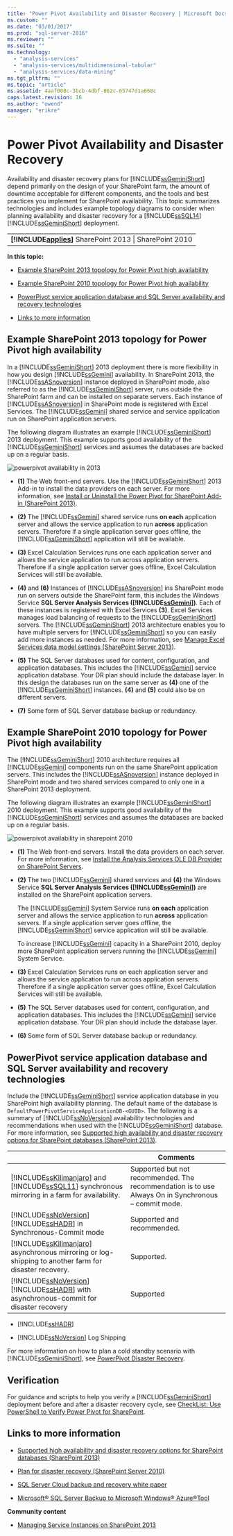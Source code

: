 ```yaml
---
title: "Power Pivot Availability and Disaster Recovery | Microsoft Docs"
ms.custom: ""
ms.date: "03/01/2017"
ms.prod: "sql-server-2016"
ms.reviewer: ""
ms.suite: ""
ms.technology: 
  - "analysis-services"
  - "analysis-services/multidimensional-tabular"
  - "analysis-services/data-mining"
ms.tgt_pltfrm: ""
ms.topic: "article"
ms.assetid: 4aaf008c-3bcb-4dbf-862c-65747d1a668c
caps.latest.revision: 16
ms.author: "owend"
manager: "erikre"
---
```

# Power Pivot Availability and Disaster Recovery
  Availability and disaster recovery plans for [!INCLUDE[ssGeminiShort](../../a9notintoc/includes/ssgeminishort-md.md)] depend primarily on the design of your SharePoint farm, the amount of downtime acceptable for different components, and the tools and best practices you implement for SharePoint availability. This topic summarizes technologies and includes example topology diagrams to consider when planning availability and disaster recovery for a [!INCLUDE[ssSQL14](../../a9notintoc/includes/sssql14-md.md)] [!INCLUDE[ssGeminiShort](../../a9notintoc/includes/ssgeminishort-md.md)] deployment.  
  
||  
|-|  
|**[!INCLUDE[applies](../../a9retired/includes/applies-md.md)]**  SharePoint 2013 &#124; SharePoint 2010|  
  
 **In this topic:**  
  
-   [Example SharePoint 2013 topology for Power Pivot high availability](#bkmk_sharepoint2013)  
  
-   [Example SharePoint 2010 topology for Power Pivot high availability](#bkmk_sharepoint2010)  
  
-   [PowerPivot service application database and SQL Server availability and recovery technologies](#bkmk_sql_server_technologies)  
  
-   [Links to more information](#bkmk_more_resources)  
  
##  <a name="bkmk_sharepoint2013"></a> Example SharePoint 2013 topology for Power Pivot high availability  
 In a [!INCLUDE[ssGeminiShort](../../a9notintoc/includes/ssgeminishort-md.md)] 2013 deployment there is more flexibility in how you design [!INCLUDE[ssGemini](../../a9notintoc/includes/ssgemini-md.md)] availability. In SharePoint 2013, the [!INCLUDE[ssASnoversion](../../a9notintoc/includes/ssasnoversion-md.md)] instance deployed in SharePoint mode, also referred to as the [!INCLUDE[ssGeminiShort](../../a9notintoc/includes/ssgeminishort-md.md)] server, runs outside the SharePoint farm and can be installed on separate servers. Each instance of [!INCLUDE[ssASnoversion](../../a9notintoc/includes/ssasnoversion-md.md)] in SharePoint mode is registered with Excel Services. The [!INCLUDE[ssGemini](../../a9notintoc/includes/ssgemini-md.md)] shared service and service application run on SharePoint application servers.  
  
 The following diagram illustrates an example [!INCLUDE[ssGeminiShort](../../a9notintoc/includes/ssgeminishort-md.md)] 2013 deployment. This example supports good availability of the [!INCLUDE[ssGeminiShort](../../a9notintoc/includes/ssgeminishort-md.md)] services and assumes the databases are backed up on a regular basis.  
  
 ![powerpivot availability in 2013](../../analysis-services/power-pivot-sharepoint/media/ssas-powerpivot-services-2013.png "powerpivot availability in 2013")  
  
-   **(1)** The Web front-end servers. Use the [!INCLUDE[ssGeminiShort](../../a9notintoc/includes/ssgeminishort-md.md)] 2013 Add-in to install the data providers on each server. For more information, see [Install or Uninstall the Power Pivot for SharePoint Add-in &#40;SharePoint 2013&#41;](../../analysis-services/instances/install/windows/install-or-uninstall-the-power-pivot-for-sharepoint-add-in-sharepoint-2013.md).  
  
-   **(2)** The [!INCLUDE[ssGemini](../../a9notintoc/includes/ssgemini-md.md)] shared service runs **on each** application server and allows the service application to run **across** application servers. Therefore if a single application server goes offline, the [!INCLUDE[ssGeminiShort](../../a9notintoc/includes/ssgeminishort-md.md)] application will still be available.  
  
-   **(3)** Excel Calculation Services runs one each application server and allows the service application to run across application servers. Therefore if a single application server goes offline, Excel Calculation Services will still be available.  
  
-   **(4)** and **(6)** Instances of [!INCLUDE[ssASnoversion](../../a9notintoc/includes/ssasnoversion-md.md)] ins SharePoint mode run on servers outside the SharePoint farm, this includes the Windows Service **SQL Server Analysis Services ([!INCLUDE[ssGemini](../../a9notintoc/includes/ssgemini-md.md)])**. Each of these instances is registered with Excel Services **(3)**. Excel Services manages load balancing of requests to the [!INCLUDE[ssGeminiShort](../../a9notintoc/includes/ssgeminishort-md.md)] servers. The [!INCLUDE[ssGeminiShort](../../a9notintoc/includes/ssgeminishort-md.md)] 2013 architecture enables you to have multiple servers for [!INCLUDE[ssGeminiShort](../../a9notintoc/includes/ssgeminishort-md.md)] so you can easily add more instances as needed. For more information, see [Manage Excel Services data model settings (SharePoint Server 2013)](http://technet.microsoft.com/library/jj219780\(v=office.15\).aspx).  
  
-   **(5)** The SQL Server databases used for content, configuration, and application databases. This includes the [!INCLUDE[ssGemini](../../a9notintoc/includes/ssgemini-md.md)] service application database. Your DR plan should include the database layer. In this design the databases run on the same server as **(4)** one of the [!INCLUDE[ssGeminiShort](../../a9notintoc/includes/ssgeminishort-md.md)] instances. **(4)** and **(5)** could also be on different servers.  
  
-   **(7)** Some form of SQL Server database backup or redundancy.  
  
##  <a name="bkmk_sharepoint2010"></a> Example SharePoint 2010 topology for Power Pivot high availability  
 The [!INCLUDE[ssGeminiShort](../../a9notintoc/includes/ssgeminishort-md.md)] 2010 architecture requires all [!INCLUDE[ssGemini](../../a9notintoc/includes/ssgemini-md.md)] components run on the same SharePoint application servers. This includes the [!INCLUDE[ssASnoversion](../../a9notintoc/includes/ssasnoversion-md.md)] instance deployed in SharePoint mode and two shared services compared to only one in a SharePoint 2013 deployment.  
  
 The following diagram illustrates an example [!INCLUDE[ssGeminiShort](../../a9notintoc/includes/ssgeminishort-md.md)] 2010 deployment. This example supports good availability of the [!INCLUDE[ssGeminiShort](../../a9notintoc/includes/ssgeminishort-md.md)] services and assumes the databases are backed up on a regular basis.  
  
 ![powerpivot availability in sharepoint 2010](../../analysis-services/power-pivot-sharepoint/media/ssas-powerpivot-services-2010.png "powerpivot availability in sharepoint 2010")  
  
-   **(1)** The Web front-end servers. Install the data providers on each server. For more information, see [Install the Analysis Services OLE DB Provider on SharePoint Servers](http://msdn.microsoft.com/en-us/2c62daf9-1f2d-4508-a497-af62360ee859).  
  
-   **(2)** The two [!INCLUDE[ssGemini](../../a9notintoc/includes/ssgemini-md.md)] shared services and **(4)** the Windows Service **SQL Server Analysis Services ([!INCLUDE[ssGemini](../../a9notintoc/includes/ssgemini-md.md)])** are installed on the SharePoint application servers.  
  
     The [!INCLUDE[ssGemini](../../a9notintoc/includes/ssgemini-md.md)] System Service runs **on each** application server and allows the service application to run **across** application servers. If a single application server goes offline, the [!INCLUDE[ssGeminiShort](../../a9notintoc/includes/ssgeminishort-md.md)] service application will still be available.  
  
     To increase [!INCLUDE[ssGemini](../../a9notintoc/includes/ssgemini-md.md)] capacity in a SharePoint 2010, deploy more SharePoint application servers running the [!INCLUDE[ssGemini](../../a9notintoc/includes/ssgemini-md.md)] System Service.  
  
-   **(3)** Excel Calculation Services runs on each application server and allows the service application to run across application servers. Therefore if a single application server goes offline, Excel Calculation Services will still be available.  
  
-   **(5)** The SQL Server databases used for content, configuration, and application databases. This includes the [!INCLUDE[ssGemini](../../a9notintoc/includes/ssgemini-md.md)] service application database. Your DR plan should include the database layer.  
  
-   **(6)** Some form of SQL Server database backup or redundancy.  
  
##  <a name="bkmk_sql_server_technologies"></a> PowerPivot service application database and SQL Server availability and recovery technologies  
 Include the [!INCLUDE[ssGeminiShort](../../a9notintoc/includes/ssgeminishort-md.md)] service application database in you SharePoint high availability planning. The default name of the database is `DefaultPowerPivotServiceApplicationDB-<GUID>`. The following is a summary of [!INCLUDE[ssNoVersion](../../a9notintoc/includes/ssnoversion-md.md)] availability technologies and recommendations when used with the [!INCLUDE[ssGeminiShort](../../a9notintoc/includes/ssgeminishort-md.md)] database. For more information, see [Supported high availability and disaster recovery options for SharePoint databases (SharePoint 2013)](http://technet.microsoft.com/library/jj841106.aspx).  
  
||Comments|  
|-|--------------|  
|[!INCLUDE[ssKilimanjaro](../../a9notintoc/includes/sskilimanjaro-md.md)] and [!INCLUDE[ssSQL11](../../a9notintoc/includes/sssql11-md.md)] synchronous mirroring in a farm for availability.|Supported but not recommended. The recommendation is to use Always On in Synchronous – commit mode.|  
|[!INCLUDE[ssNoVersion](../../a9notintoc/includes/ssnoversion-md.md)] [!INCLUDE[ssHADR](../../a9notintoc/includes/sshadr-md.md)] in Synchronous-Commit mode|Supported and recommended.|  
|[!INCLUDE[ssKilimanjaro](../../a9notintoc/includes/sskilimanjaro-md.md)] asynchronous mirroring or log-shipping to another farm for disaster recovery.|Supported.|  
|[!INCLUDE[ssNoVersion](../../a9notintoc/includes/ssnoversion-md.md)] [!INCLUDE[ssHADR](../../a9notintoc/includes/sshadr-md.md)] with asynchronous-commit for disaster recovery|Supported|  
  
-   [!INCLUDE[ssHADR](../../a9notintoc/includes/sshadr-md.md)]  
  
-   [!INCLUDE[ssNoVersion](../../a9notintoc/includes/ssnoversion-md.md)] Log Shipping  
  
 For more information on how to plan a cold standby scenario with [!INCLUDE[ssGeminiShort](../../a9notintoc/includes/ssgeminishort-md.md)], see [PowerPivot Disaster Recovery](http://social.technet.microsoft.com/wiki/contents/articles/22137.sharepoint-powerpivot-disaster-recovery.aspx).  
  
## Verification  
 For guidance and scripts to help you verify a [!INCLUDE[ssGeminiShort](../../a9notintoc/includes/ssgeminishort-md.md)] deployment before and after a disaster recovery cycle, see [CheckList: Use PowerShell to Verify Power Pivot for SharePoint](../../analysis-services/instances/install/windows/checklist-use-powershell-to-verify-power-pivot-for-sharepoint.md).  
  
##  <a name="bkmk_more_resources"></a> Links to more information  
  
-   [Supported high availability and disaster recovery options for SharePoint databases (SharePoint 2013)](http://technet.microsoft.com/library/jj841106.aspx)  
  
-   [Plan for disaster recovery (SharePoint Server 2010)](http://technet.microsoft.com/library/ff628971\(v=office.14\).aspx)  
  
-   [SQL Server Cloud backup and recovery white paper](http://www.microsoft.com/server-cloud/solutions/cloud-backup-recovery.aspx?WT.srch=1&WT.mc_ID=SEM_BING_USEvergreenSearch_Unassigned&CR_CC=Unassigned#fbid=RjU2Nbzu2dT)  
  
-   [Microsoft® SQL Server Backup to Microsoft Windows® Azure®Tool](http://www.microsoft.com/download/details.aspx?id=40740)  
  
 **Community content**  
  
-   [Managing Service Instances on SharePoint 2013](http://www.petri.co.il/manage-service-instances-sharepoint-2013.htm)  
  
